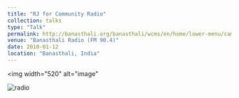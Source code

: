 ```yaml
---
title: "RJ for Community Radio"
collection: talks
type: "Talk"
permalink: http://banasthali.org/banasthali/wcms/en/home/lower-menu/campus-tour/communication/fmradio/BanasthaliRadio.html
venue: "Banasthali Radio (FM 90.4)"
date: 2010-01-12
location: "Banasthali, India"
---
```

<img width="520" alt="image" 

![radio](https://github.com/Rachita028/Rachita028.github.io/assets/58958731/6c50ab46-f086-42ac-8a0f-409a2f9bdc98)

